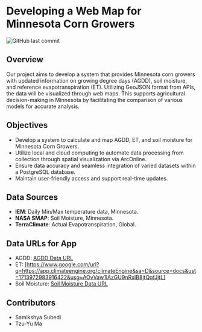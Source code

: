 # Developing a Web Map for Minnesota Corn Growers
![GitHub last commit](https://img.shields.io/github/last-commit/TzuYuMa/Corn?style=for-the-badge)

## Overview  
Our project aims to develop a system that provides Minnesota corn growers with updated information on growing degree days (AGDD), soil moisture, and reference evapotranspiration (ET). Utilizing GeoJSON format from APIs, the data will be visualized through web maps. This supports agricultural decision-making in Minnesota by facilitating the comparison of various models for accurate analysis.

## Objectives  
- Develop a system to calculate and map AGDD, ET, and soil moisture for Minnesota Corn Growers.
- Utilize local and cloud computing to automate data processing from collection through spatial visualization via ArcOnline.
- Ensure data accuracy and seamless integration of varied datasets within a PostgreSQL database.
- Maintain user-friendly access and support real-time updates.

## Data Sources 
- **IEM**: Daily Min/Max temperature data, Minnesota.
- **NASA SMAP**: Soil Moisture, Minnesota.
- **TerraClimate**: Actual Evapotranspiration, Global.

## Data URLs for App
- AGDD: [AGDD Data URL](https://googlecloudrun-nvrttyom5q-uc.a.run.app/get_agdd_idw)
- ET: [https://www.google.com/url?q=https://app.climateengine.org/climateEngine&sa=D&source=docs&ust=1713972983916422&usg=AOvVaw1lAzGU9nRxIB8jtQqfJjtL]
- Soil Moisture: [Soil Moisture Data URL](https://googlecloudrun-nvrttyom5q-uc.a.run.app/get_soil_moisture)

## Contributors 
- Samikshya Subedi
- Tzu-Yu Ma  

